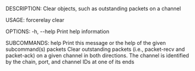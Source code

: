 DESCRIPTION:
Clear objects, such as outstanding packets on a channel

USAGE:
    forcerelay clear <SUBCOMMAND>

OPTIONS:
    -h, --help    Print help information

SUBCOMMANDS:
    help       Print this message or the help of the given subcommand(s)
    packets    Clear outstanding packets (i.e., packet-recv and packet-ack) on a given channel
                   in both directions. The channel is identified by the chain, port, and channel IDs
                   at one of its ends

